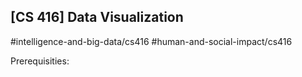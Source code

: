## [CS 416] Data Visualization

#intelligence-and-big-data/cs416
#human-and-social-impact/cs416

Prerequisities:
